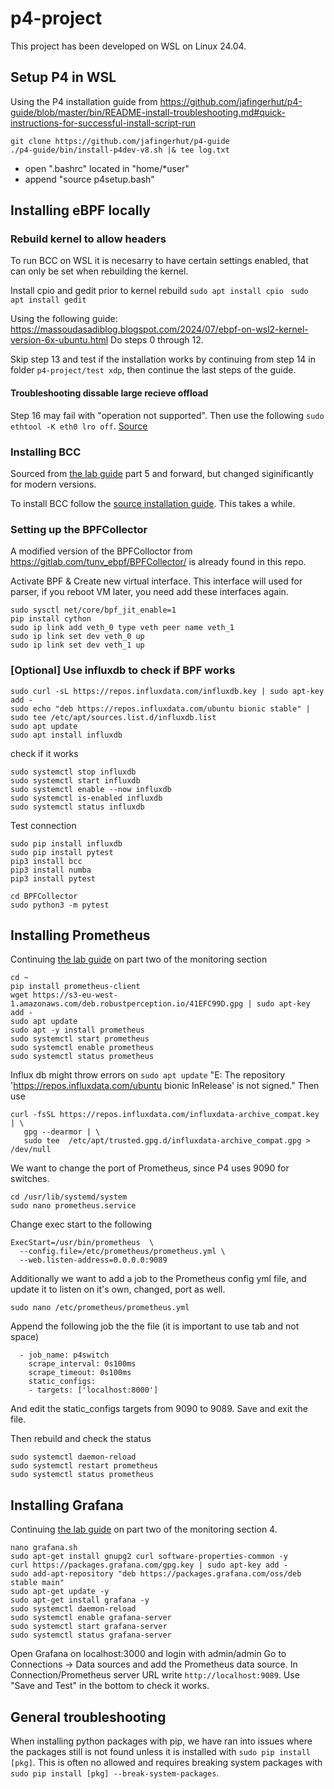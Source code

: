 # p4-project

This project has been developed on WSL on Linux 24.04.

## Setup P4 in WSL
Using the P4 installation guide from https://github.com/jafingerhut/p4-guide/blob/master/bin/README-install-troubleshooting.md#quick-instructions-for-successful-install-script-run
```
git clone https://github.com/jafingerhut/p4-guide
./p4-guide/bin/install-p4dev-v8.sh |& tee log.txt
```
- open ".bashrc" located in "home/*user"
- append "source p4setup.bash"

## Installing eBPF locally

### Rebuild kernel to allow headers
To run BCC on WSL it is necesarry to have certain settings enabled, that can only be set when rebuilding the kernel.

Install cpio and gedit prior to kernel rebuild
`sudo apt install cpio `
`sudo apt install gedit`

Using the following guide: https://massoudasadiblog.blogspot.com/2024/07/ebpf-on-wsl2-kernel-version-6x-ubuntu.html
Do steps 0 through 12.

Skip step 13 and test if the installation works by continuing from step 14 in folder `p4-project/test xdp`, then continue the last steps of the guide.

#### Troubleshooting dissable large recieve offload
Step 16 may fail with "operation not supported". Then use the following
`sudo ethtool -K eth0 lro off`.
[Source](https://github.com/torvalds/linux/commit/f600b690501550b94e83e07295d9c8b9c4c39f4e)

### Installing BCC

Sourced from [the lab guide](https://medium.com/btech-engineering/lab-p4-int-in-band-network-telemetry-using-onos-and-ebpf-a84f7649255)
part 5 and forward, but changed siginificantly for modern versions.

To install BCC follow the [source installation guide](https://github.com/iovisor/bcc/blob/master/INSTALL.md#ubuntu---source). This takes a while.

### Setting up the BPFCollector
A modified version of the BPFColloctor from https://gitlab.com/tunv_ebpf/BPFCollector/ is already found in this repo.

Activate BPF & Create new virtual interface.
This interface will used for parser, if you reboot VM later, you need add these interfaces again.
```
sudo sysctl net/core/bpf_jit_enable=1
pip install cython
sudo ip link add veth_0 type veth peer name veth_1
sudo ip link set dev veth_0 up 
sudo ip link set dev veth_1 up 
```

### [Optional] Use influxdb to check if BPF works
```
sudo curl -sL https://repos.influxdata.com/influxdb.key | sudo apt-key add -
sudo echo "deb https://repos.influxdata.com/ubuntu bionic stable" | sudo tee /etc/apt/sources.list.d/influxdb.list
sudo apt update
sudo apt install influxdb
```
check if it works
```
sudo systemctl stop influxdb
sudo systemctl start influxdb
sudo systemctl enable --now influxdb
sudo systemctl is-enabled influxdb
sudo systemctl status influxdb
```
Test connection
```
sudo pip install influxdb
sudo pip install pytest
pip3 install bcc
pip3 install numba
pip3 install pytest

cd BPFCollector
sudo python3 -m pytest 
```
## Installing Prometheus
Continuing [the lab guide](https://medium.com/btech-engineering/lab-p4-int-in-band-network-telemetry-using-onos-and-ebpf-a84f7649255) on part two of the monitoring section
```
cd ~
pip install prometheus-client
wget https://s3-eu-west-1.amazonaws.com/deb.robustperception.io/41EFC99D.gpg | sudo apt-key add -
sudo apt update
sudo apt -y install prometheus
sudo systemctl start prometheus
sudo systemctl enable prometheus
sudo systemctl status prometheus
```
Influx db might throw errors on `sudo apt update` "E: The repository 'https://repos.influxdata.com/ubuntu bionic InRelease' is not signed." Then use 
```
curl -fsSL https://repos.influxdata.com/influxdata-archive_compat.key | \
   gpg --dearmor | \
   sudo tee  /etc/apt/trusted.gpg.d/influxdata-archive_compat.gpg > /dev/null
```

We want to change the port of Prometheus, since P4 uses 9090 for switches.
```
cd /usr/lib/systemd/system
sudo nano prometheus.service 
```
Change exec start to the following
```
ExecStart=/usr/bin/prometheus  \
  --config.file=/etc/prometheus/prometheus.yml \
  --web.listen-address=0.0.0.0:9089
```
Additionally we want to add a job to the Prometheus config yml file, and update it to listen on it's own, changed, port as well.
```
sudo nano /etc/prometheus/prometheus.yml
```
Append the following job the the file (it is important to use tab and not space)
```
  - job_name: p4switch
    scrape_interval: 0s100ms
    scrape_timeout: 0s100ms
    static_configs:
    - targets: ['localhost:8000']
```
And edit the static_configs targets from 9090 to 9089. Save and exit the file.

Then rebuild and check the status
```
sudo systemctl daemon-reload
sudo systemctl restart prometheus
sudo systemctl status prometheus
```

## Installing Grafana
Continuing [the lab guide](https://medium.com/btech-engineering/lab-p4-int-in-band-network-telemetry-using-onos-and-ebpf-a84f7649255) on part two of the monitoring section 4.
```
nano grafana.sh
sudo apt-get install gnupg2 curl software-properties-common -y
curl https://packages.grafana.com/gpg.key | sudo apt-key add -
sudo add-apt-repository "deb https://packages.grafana.com/oss/deb stable main"
sudo apt-get update -y
sudo apt-get install grafana -y
sudo systemctl daemon-reload
sudo systemctl enable grafana-server
sudo systemctl start grafana-server
sudo systemctl status grafana-server
```

Open Grafana on localhost:3000 and login with admin/admin
Go to Connections -> Data sources and add the Prometheus data source.
In Connection/Prometheus server URL write `http://localhost:9089`.
Use "Save and Test" in the bottom to check it works.

## General troubleshooting
When installing python packages with pip, we have ran into issues where the packages still is not found unless it is installed with `sudo pip install [pkg]`. This is often no allowed and requires breaking system packages with `sudo pip install [pkg] --break-system-packages`.
